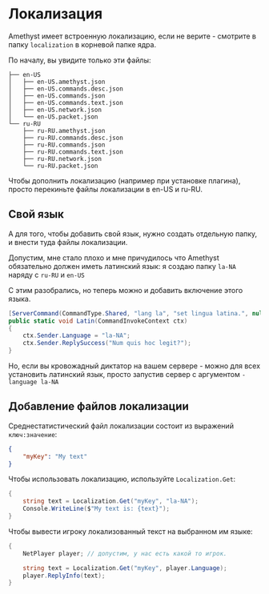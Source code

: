 # Локализация

Amethyst имеет встроенную локализацию, если не верите - смотрите в папку `localization` в корневой папке ядра.

По началу, вы увидите только эти файлы:

```
├── en-US
│   ├── en-US.amethyst.json
│   ├── en-US.commands.desc.json
│   ├── en-US.commands.json
│   ├── en-US.commands.text.json
│   ├── en-US.network.json
│   └── en-US.packet.json
└── ru-RU
    ├── ru-RU.amethyst.json
    ├── ru-RU.commands.desc.json
    ├── ru-RU.commands.json
    ├── ru-RU.commands.text.json
    ├── ru-RU.network.json
    └── ru-RU.packet.json
```

Чтобы дополнить локализацию (например при установке плагина), просто перекиньте файлы локализации в en-US и ru-RU.

## Свой язык
А для того, чтобы добавить свой язык, нужно создать отдельную папку, и внести туда файлы локализации.

Допустим, мне стало плохо и мне причудилось что Amethyst обязательно должен иметь латинский язык: я создаю папку `la-NA` наряду с `ru-RU` и `en-US`

С этим разобрались, но теперь можно и добавить включение этого языка.

```cs
[ServerCommand(CommandType.Shared, "lang la", "set lingua latina.", null)]
public static void Latin(CommandInvokeContext ctx)
{
    ctx.Sender.Language = "la-NA";
    ctx.Sender.ReplySuccess("Num quis hoc legit?");
}
```

Но, если вы кровожадный диктатор на вашем сервере - можно для всех установить латинский язык, просто запустив сервер с аргументом `-language la-NA`

## Добавление файлов локализации

Среднестатистический файл локализации состоит из выражений `ключ:значение`:

```json
{
    "myKey": "My text"
}
```

Чтобы использовать локализацию, используйте `Localization.Get`:

```cs
{
    string text = Localization.Get("myKey", "la-NA");
    Console.WriteLine($"My text is: {text}");
}
```

Чтобы вывести игроку локализованный текст на выбранном им языке:

```cs
{
    NetPlayer player; // допустим, у нас есть какой то игрок.

    string text = Localization.Get("myKey", player.Language);
    player.ReplyInfo(text);
}
```